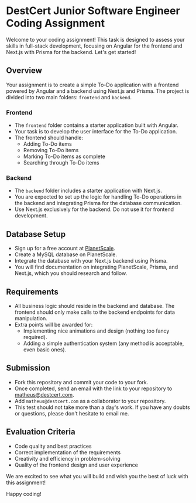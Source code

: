 # DestCert Junior Software Engineer Coding Assignment

Welcome to your coding assignment! This task is designed to assess your skills in full-stack development, focusing on Angular for the frontend and Next.js with Prisma for the backend. Let's get started!

## Overview

Your assignment is to create a simple To-Do application with a frontend powered by Angular and a backend using Next.js and Prisma. The project is divided into two main folders: `frontend` and `backend`.

### Frontend

- The `frontend` folder contains a starter application built with Angular.
- Your task is to develop the user interface for the To-Do application.
- The frontend should handle:
  - Adding To-Do items
  - Removing To-Do items
  - Marking To-Do items as complete
  - Searching through To-Do items

### Backend

- The `backend` folder includes a starter application with Next.js.
- You are expected to set up the logic for handling To-Do operations in the backend and integrating Prisma for the database communication.
- Use Next.js exclusively for the backend. Do not use it for frontend development.

## Database Setup

- Sign up for a free account at [PlanetScale](https://planetscale.com/).
- Create a MySQL database on PlanetScale.
- Integrate the database with your Next.js backend using Prisma.
- You will find documentation on integrating PlanetScale, Prisma, and Next.js, which you should research and follow.

## Requirements

- All business logic should reside in the backend and database. The frontend should only make calls to the backend endpoints for data manipulation.
- Extra points will be awarded for:
  - Implementing nice animations and design (nothing too fancy required).
  - Adding a simple authentication system (any method is acceptable, even basic ones).

## Submission

- Fork this repository and commit your code to your fork.
- Once completed, send an email with the link to your repository to matheus@destcert.com.
- Add `matheus@destcert.com` as a collaborator to your repository.
- This test should not take more than a day's work. If you have any doubts or questions, please don't hesitate to email me.

## Evaluation Criteria

- Code quality and best practices
- Correct implementation of the requirements
- Creativity and efficiency in problem-solving
- Quality of the frontend design and user experience

We are excited to see what you will build and wish you the best of luck with this assignment!

Happy coding!